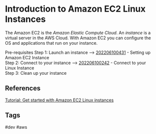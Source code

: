 # Introduction to Amazon EC2 Linux Instances

The Amazon EC2 is the *Amazon Elastic Compute Cloud*. An *instance* is a virtual server in the AWS Cloud. With Amazon EC2 you can configure the OS and applications that run on your instance.  

Pre-requisites
Step 1: Launch an instance --> [202206100431](../202206100431) - Setting up Amazon EC2 Instance  
Step 2: Connect to your instance --> [202206100242](../202206100242) - Connect to your Linux Instance  
Step 3: Clean up your instance

## References
[Tutorial: Get started with Amazon EC2 Linux instances](https://docs.aws.amazon.com/AWSEC2/latest/UserGuide/EC2_GetStarted.html)  

## Tags
#dev #aws
